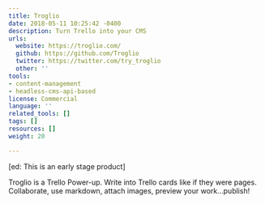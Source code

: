 ```yaml
---
title: Troglio
date: 2018-05-11 10:25:42 -0400
description: Turn Trello into your CMS
urls:
  website: https://troglio.com/
  github: https://github.com/Troglio
  twitter: https://twitter.com/try_troglio
  other: ''
tools:
- content-management
- headless-cms-api-based
license: Commercial
language: ''
related_tools: []
tags: []
resources: []
weight: 20

---
```

\[ed: This is an early stage product\]

Troglio is a Trello Power-up. Write into Trello cards like if they were pages. Collaborate, use markdown, attach images, preview your work…publish!